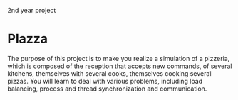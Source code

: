 2nd year project

# Plazza

The purpose of this project is to make you realize a simulation of a pizzeria, which is composed of the
reception that accepts new commands, of several kitchens, themselves with several cooks, themselves
cooking several pizzas.
You will learn to deal with various problems, including load balancing, process and thread synchronization
and communication.
